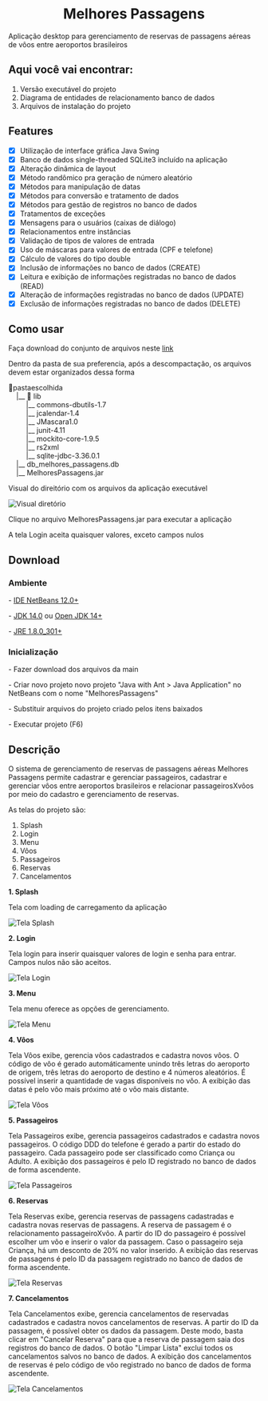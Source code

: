 <h1 align="center">Melhores Passagens</h1>

<p>Aplicação desktop para gerenciamento de reservas de passagens aéreas de vôos entre aeroportos brasileiros</p>

## Aqui você vai encontrar:

1. Versão executável do projeto
2. Diagrama de entidades de relacionamento banco de dados
3. Arquivos de instalação do projeto

## Features

- [X] Utilização de interface gráfica Java Swing
- [X] Banco de dados single-threaded SQLite3 incluído na aplicação
- [X] Alteração dinâmica de layout
- [X] Método randômico pra geração de número aleatório
- [X] Métodos para manipulação de datas
- [X] Métodos para conversão e tratamento de dados
- [X] Métodos para gestão de registros no banco de dados
- [X] Tratamentos de exceções
- [X] Mensagens para o usuários (caixas de diálogo)
- [X] Relacionamentos entre instâncias
- [X] Validação de tipos de valores de entrada
- [X] Uso de máscaras para valores de entrada (CPF e telefone)
- [X] Cálculo de valores do tipo double
- [X] Inclusão de informações no banco de dados (CREATE)
- [X] Leitura e exibição de informações registradas no banco de dados (READ)
- [X] Alteração de informações registradas no banco de dados (UPDATE)
- [X] Exclusão de informações registradas no banco de dados (DELETE)

## Como usar

<p>Faça download do conjunto de arquivos neste <a href="https://github.com/crisdamacena/java_swing_melhores_passagens/tree/Release_v1">link</a></p>

<p>Dentro da pasta de sua preferencia, após a descompactação, os arquivos devem estar organizados dessa forma</p>

📁pastaescolhida<br>
&nbsp;&nbsp;&nbsp;&nbsp;|__ 📁 lib<br>
&nbsp;&nbsp;&nbsp;&nbsp;&nbsp;&nbsp;&nbsp;&nbsp;&nbsp;|__ commons-dbutils-1.7<br>
&nbsp;&nbsp;&nbsp;&nbsp;&nbsp;&nbsp;&nbsp;&nbsp;&nbsp;|__ jcalendar-1.4<br>
&nbsp;&nbsp;&nbsp;&nbsp;&nbsp;&nbsp;&nbsp;&nbsp;&nbsp;|__ JMascara1.0<br>
&nbsp;&nbsp;&nbsp;&nbsp;&nbsp;&nbsp;&nbsp;&nbsp;&nbsp;|__ junit-4.11<br>
&nbsp;&nbsp;&nbsp;&nbsp;&nbsp;&nbsp;&nbsp;&nbsp;&nbsp;|__ mockito-core-1.9.5<br>
&nbsp;&nbsp;&nbsp;&nbsp;&nbsp;&nbsp;&nbsp;&nbsp;&nbsp;|__ rs2xml<br>
&nbsp;&nbsp;&nbsp;&nbsp;&nbsp;&nbsp;&nbsp;&nbsp;&nbsp;|__ sqlite-jdbc-3.36.0.1<br>
&nbsp;&nbsp;&nbsp;&nbsp;|__ db_melhores_passagens.db<br>
&nbsp;&nbsp;&nbsp;&nbsp;|__ MelhoresPassagens.jar<br>

<p>Visual do direitório com os arquivos da aplicação executável</p>

![Visual diretório](https://raw.githubusercontent.com/crisdamacena/java_swing_melhores_passagens/Prints/diretorio.PNG)

<p>Clique no arquivo MelhoresPassagens.jar para executar a aplicação</p>
<p>A tela Login aceita quaisquer valores, exceto campos nulos</p>

## Download

### Ambiente

<p>- <a href="https://netbeans.apache.org/download/nb120/nb120.html">IDE NetBeans 12.0+</a></p>
<p>- <a href="https://www.oracle.com/java/technologies/javase/jdk14-archive-downloads.html">JDK 14.0</a> ou <a href="https://jdk.java.net/java-se-ri/14">Open JDK 14+</a></p>
<p>- <a href="https://www.java.com/en/download/manual.jsp">JRE 1.8.0_301+</a></p>

### Inicialização

<p>- Fazer download dos arquivos da main</p>
<p>- Criar novo projeto novo projeto "Java with Ant > Java Application" no NetBeans com o nome "MelhoresPassagens"</p>
<p>- Substituir arquivos do projeto criado pelos itens baixados</p>
<p>- Executar projeto (F6)</p>

## Descrição

<p>O sistema de gerenciamento de reservas de passagens aéreas Melhores Passagens permite cadastrar e gerenciar passageiros, cadastrar e gerenciar vôos entre aeroportos brasileiros e relacionar passageirosXvôos por meio do cadastro e gerenciamento de reservas.</p>

<p>As telas do projeto são:</p>

1. Splash
2. Login
3. Menu
4. Vôos
5. Passageiros
6. Reservas
7. Cancelamentos


**1. Splash**
<p>Tela com loading de carregamento da aplicação</p>

![Tela Splash](https://raw.githubusercontent.com/crisdamacena/java_swing_melhores_passagens/Prints/splash.PNG)

**2. Login**
<p>Tela login para inserir quaisquer valores de login e senha para entrar. Campos nulos não são aceitos.</p>

![Tela Login](https://raw.githubusercontent.com/crisdamacena/java_swing_melhores_passagens/Prints/login.PNG)

**3. Menu**
<p>Tela menu oferece as opções de gerenciamento.</p>

![Tela Menu](https://raw.githubusercontent.com/crisdamacena/java_swing_melhores_passagens/Prints/menu.PNG)

**4. Vôos**
<p>Tela Vôos exibe, gerencia vôos cadastrados e cadastra novos vôos. O código de vôo é gerado automáticamente unindo três letras do aeroporto de origem, três letras do aeroporto de destino e 4 números aleatórios. É possível inserir a quantidade de vagas disponíveis no vôo. A exibição das datas é pelo vôo mais próximo até o vôo mais distante.</p>

![Tela Vôos](https://raw.githubusercontent.com/crisdamacena/java_swing_melhores_passagens/Prints/voos.PNG)

**5. Passageiros**
<p>Tela Passageiros exibe, gerencia passageiros cadastrados e cadastra novos passageiros. O código DDD do telefone é gerado a partir do estado do passageiro. Cada passageiro pode ser classificado como Criança ou Adulto. A exibição dos passageiros é pelo ID registrado no banco de dados de forma ascendente.</p>

![Tela Passageiros](https://raw.githubusercontent.com/crisdamacena/java_swing_melhores_passagens/Prints/passageiros.PNG)

**6. Reservas**
<p>Tela Reservas exibe, gerencia reservas de passagens cadastradas e cadastra novas reservas de passagens. A reserva de passagem é o relacionamento passageiroXvôo. A partir do ID do passageiro é possível escolher um vôo e inserir o valor da passagem. Caso o passageiro seja Criança, há um desconto de 20% no valor inserido. A exibição das reservas de passagens é pelo ID da passagem registrado no banco de dados de forma ascendente.</p>

![Tela Reservas](https://raw.githubusercontent.com/crisdamacena/java_swing_melhores_passagens/Prints/reservas.PNG)

**7. Cancelamentos**

<p>Tela Cancelamentos exibe, gerencia cancelamentos de reservadas cadastrados e cadastra novos cancelamentos de reservas. A partir do ID da passagem, é possível obter os dados da passagem. Deste modo, basta clicar em "Cancelar Reserva" para que a reserva de passagem saia dos registros do banco de dados. O botão "Limpar Lista" exclui todos os cancelamentos salvos no banco de dados. A exibição dos cancelamentos de reservas é pelo código de vôo registrado no banco de dados de forma ascendente.</p>

![Tela Cancelamentos](https://raw.githubusercontent.com/crisdamacena/java_swing_melhores_passagens/Prints/cancelamentos.PNG)
